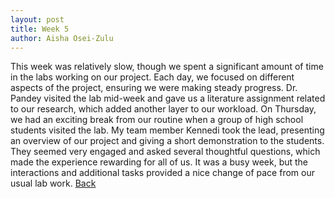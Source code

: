```yaml
---
layout: post
title: Week 5
author: Aisha Osei-Zulu
---
```

This week was relatively slow, though we spent a significant amount of time in the labs working on our project. Each day, we focused on different aspects of the project, ensuring we were making steady progress. Dr. Pandey visited the lab mid-week and gave us a literature assignment related to our research, which added another layer to our workload. On Thursday, we had an exciting break from our routine when a group of high school students visited the lab. My team member Kennedi took the lead, presenting an overview of our project and giving a short demonstration to the students. They seemed very engaged and asked several thoughtful questions, which made the experience rewarding for all of us. It was a busy week, but the interactions and additional tasks provided a nice change of pace from our usual lab work.
[Back](./)
